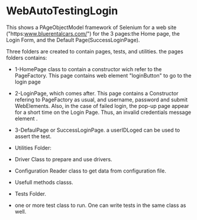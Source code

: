 # WebAutoTestingLogin

This shows a PAgeObjectModel framework of Selenium for a web site ("https:www.bluerentalcars.com/") for the 3 pages:the Home page, the Login Form, and the Default Page(SuccessLoginPage).

Three folders are created to contain pages, tests, and utilities. 
the pages folders contains:
* 1-HomePage class to contain a constructor wich refer to the PageFactory.  This page contains web element "loginButton" to go to the login page
* 2-LoginPage, which comes after. This page contains a Constructor refering to PageFactory as usual, and username, password and submit WebElements. Also, in the case of failed login, the pop-up page appear for a short time on the Login Page. Thus, an invalid credentials message element .
* 3-DefaulPage or SuccessLoginPage. a userIDLoged can be used to assert the test. 

* Utilities Folder:
* Driver Class to prepare and use drivers. 
* Configuration Reader class to get data from configuration file.
* Usefull methods classs. 


* Tests Folder. 
* one or more  test class to run. One can write tests in the same class as well. 
